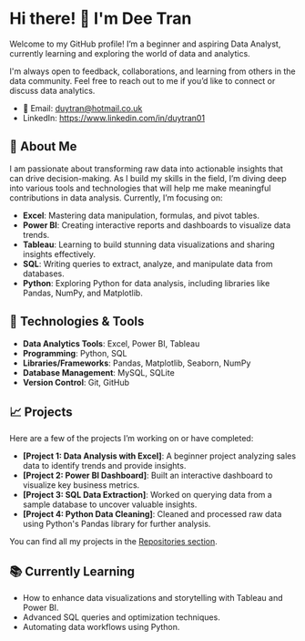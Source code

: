 # Hi there! 👋 I'm Dee Tran

Welcome to my GitHub profile! I’m a beginner and aspiring Data Analyst, currently learning and exploring the world of data and analytics.

I'm always open to feedback, collaborations, and learning from others in the data community. Feel free to reach out to me if you’d like to connect or discuss data analytics.

- 📧 Email: duytran@hotmail.co.uk
- LinkedIn: https://www.linkedin.com/in/duytran01

## 🚀 About Me
I am passionate about transforming raw data into actionable insights that can drive decision-making. As I build my skills in the field, I’m diving deep into various tools and technologies that will help me make meaningful contributions in data analysis. Currently, I’m focusing on:

- **Excel**: Mastering data manipulation, formulas, and pivot tables.
- **Power BI**: Creating interactive reports and dashboards to visualize data trends.
- **Tableau**: Learning to build stunning data visualizations and sharing insights effectively.
- **SQL**: Writing queries to extract, analyze, and manipulate data from databases.
- **Python**: Exploring Python for data analysis, including libraries like Pandas, NumPy, and Matplotlib.

## 🔧 Technologies & Tools

- **Data Analytics Tools**: Excel, Power BI, Tableau
- **Programming**: Python, SQL
- **Libraries/Frameworks**: Pandas, Matplotlib, Seaborn, NumPy
- **Database Management**: MySQL, SQLite
- **Version Control**: Git, GitHub

## 📈 Projects

Here are a few of the projects I’m working on or have completed:

- **[Project 1: Data Analysis with Excel]**: A beginner project analyzing sales data to identify trends and provide insights.
- **[Project 2: Power BI Dashboard]**: Built an interactive dashboard to visualize key business metrics.
- **[Project 3: SQL Data Extraction]**: Worked on querying data from a sample database to uncover valuable insights.
- **[Project 4: Python Data Cleaning]**: Cleaned and processed raw data using Python's Pandas library for further analysis.

You can find all my projects in the [Repositories section](https://github.com/YourUsername).

## 📚 Currently Learning

- How to enhance data visualizations and storytelling with Tableau and Power BI.
- Advanced SQL queries and optimization techniques.
- Automating data workflows using Python.
